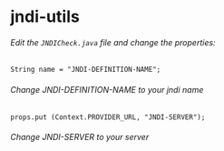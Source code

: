 jndi-utils
==========
###### Edit the `JNDICheck.java` file and change the properties:
`String name = "JNDI-DEFINITION-NAME";` 
###### Change JNDI-DEFINITION-NAME to  your jndi name
`props.put (Context.PROVIDER_URL, "JNDI-SERVER");`
###### Change JNDI-SERVER to your server

